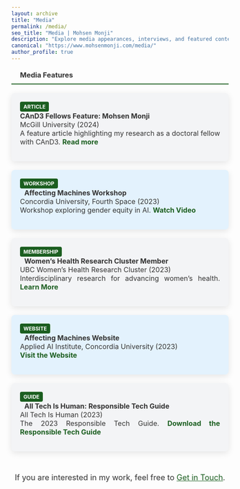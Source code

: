 ```yaml
---
layout: archive
title: "Media"
permalink: /media/
seo_title: "Media | Mohsen Monji"
description: "Explore media appearances, interviews, and featured content related to Mohsen Monji's work as a Sociologist and Population Health Researcher."
canonical: "https://www.mohsenmonji.com/media/"
author_profile: true
---
```

<style>
  h3 {
    border-bottom: 2px solid #1B5E20; /* Accessible Dark Green */
    font-weight: bold;
    padding-bottom: 10px;
    margin-top: 20px;
    margin-bottom: 20px;
    display: flex;
    align-items: center;
    gap: 10px;
    color: #333; /* Dark Gray */
  }

  .media-section {
    margin-top: 20px;
    margin-bottom: 40px;
  }

  .media-card {
    border-radius: 8px;
    padding: 20px;
    margin-bottom: 20px;
    color: #333333; /* Dark Gray Text */
    box-shadow: 0px 4px 15px rgba(0, 0, 0, 0.1);
    transition: transform 0.3s ease, box-shadow 0.3s ease;
    text-align: justify; /* Justify text within the media cards */
  }

  .media-card:hover {
    transform: translateY(-5px);
    box-shadow: 0px 8px 20px rgba(0, 0, 0, 0.2);
  }

  .media-card:nth-child(odd) {
    background-color: #E3F2FD; /* Light Blue Background */
  }

  .media-card:nth-child(even) {
    background-color: #F3F4F6; /* Light Gray Background */
  }

  .media-card ul {
    list-style: none;
    padding: 0;
    margin: 0;
  }

  .media-card ul li {
    margin-bottom: 15px;
    font-size: 1rem;
  }

  .media-card ul li a {
    color: #1B5E20; /* Dark Green for Links */
    text-decoration: none;
    font-weight: bold;
  }

  .media-card ul li a:hover {
    text-decoration: underline;
  }

  .tag {
    display: inline-block;
    background: #1B5E20; /* Dark Green Tag Background */
    color: #FFFFFF; /* White Tag Text */
    padding: 4px 8px;
    font-size: 12px;
    border-radius: 4px;
    margin-right: 8px;
    text-transform: uppercase;
    font-weight: bold;
  }

  .icon {
    margin-right: 10px;
    color: #1B5E20; /* Dark Green for Icons */
  }
</style>

<!-- Media Cards -->
<div class="media-section">
  <h3><i class="fas fa-newspaper icon"></i> Media Features</h3>

  <!-- Card 1 -->
  <div class="media-card">
    <span class="tag">Article</span>
    <ul>
      <li>
        <strong>CAnD3 Fellows Feature: Mohsen Monji</strong> <br>
        <span>McGill University (2024)</span><br>
        A feature article highlighting my research as a doctoral fellow with CAnD3.  
        <a href="https://www.mcgill.ca/cand3/article/fellows-feature-mohsen-monji-and-galiba-zahid" target="_blank">Read more</a>
      </li>
    </ul>
  </div>

  <!-- YouTube Card -->
  <div class="media-card">
    <span class="tag">Workshop</span>
    <ul>
      <li>
        <strong><i class="fas fa-play-circle icon"></i>Affecting Machines Workshop </strong> <br>
        <span>Concordia University, Fourth Space (2023)</span><br>
        Workshop exploring gender equity in AI.  
        <a href="https://www.youtube.com/watch?v=8aWb-GaUFUI" target="_blank">Watch Video</a>
      </li>
    </ul>
  </div>

  <!-- Card 3 -->
  <div class="media-card">
    <span class="tag">Membership</span>
    <ul>
      <li>
        <strong><i class="fas fa-users icon"></i>Women’s Health Research Cluster Member</strong> <br>
        <span>UBC Women’s Health Research Cluster (2023)</span><br>
        Interdisciplinary research for advancing women’s health.  
        <a href=" https://womenshealthresearchcluster.com/profile/mohsen-monji-0/" target="_blank">Learn More</a>
      </li>
    </ul>
  </div>

 <!-- Card 4 -->
<div class="media-card">
  <span class="tag">Website</span>
  <ul>
    <li>
      <strong><i class="fas fa-globe icon"></i>Affecting Machines Website</strong> <br>
      <span>Applied AI Institute, Concordia University (2023)</span><br>
      <a href="https://affectingmachines.net/" target="_blank">Visit the Website</a>
    </li>
  </ul>
</div>

  <!-- Card 5 -->
  <div class="media-card">
    <span class="tag">Guide</span>
    <ul>
      <li>
        <strong><i class="fas fa-book icon"></i>All Tech Is Human: Responsible Tech Guide</strong> <br>
        <span>All Tech Is Human (2023)</span><br>
        The 2023 Responsible Tech Guide.  
        <a href="https://alltechishuman.org/responsible-tech-guide" target="_blank">Download the Responsible Tech Guide</a>
      </li>
    </ul>
  </div>
</div>

<!-- Call to Action -->
<div style="text-align: center; margin-top: 50px;">
  <p style="font-size: 18px; color: #333;">
    If you are interested in my work, feel free to <a href="mailto:mohsen.monji@concordia.ca" style="color: #1B5E20;">Get in Touch</a>.
  </p>
</div>